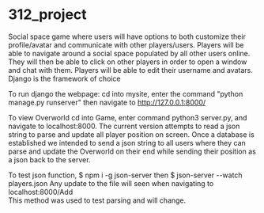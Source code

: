 # 312_project

Social space game where users will have options to both customize their profile/avatar and communicate with other players/users.
Players will be able to navigate around a social space populated by all other users online. They will then be able to click on other players in order to open a window and chat with them. Players will be able to edit their username and avatars.
Django is the framework of choice

To run django the webpage: cd into mysite, enter the command "python manage.py runserver" then navigate to http://127.0.0.1:8000/

To view Overworld cd into Game, enter command python3 server.py, and navigate to localhost:8000. The current version attempts to read a json string to parse and update all player position on screen. Once a database is established we intended to send a json string to all users where they can parse and update the Overworld on their end while sending their position as a json back to the server. 

To test json function, $ npm i -g json-server then $ json-server --watch players.json 
Any update to the file will seen when navigating to localhost:8000/Add  
This method was used to test parsing and will change. 
